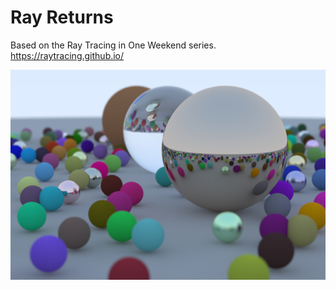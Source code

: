 # Ray Returns
Based on the Ray Tracing in One Weekend series.
https://raytracing.github.io/

![alt text](images/book_1.png)
